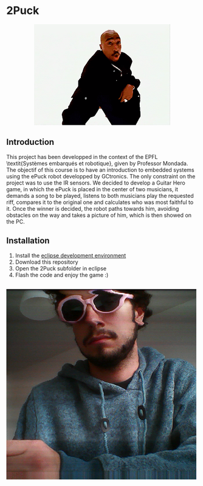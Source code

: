 # 2Puck

<p align="center">
  <img src="8fd5b634493c6ec3b739f39ffff93e750367098e_hq.gif" alt="animated" />
</p>

## Introduction
This project has been developped in the context of the EPFL \textit{Systèmes embarqués et robotique}, given by Professor Mondada. The objectif of this course is to have an introduction to embedded systems using the ePuck robot developped by GCtronics. The only constraint on the project was to use the IR sensors. We decided to develop a Guitar Hero game, in which the ePuck is placed in the center of two musicians, it demands a song to be played, listens to both musicians play the requested riff, compares it to the original one and calculates who was most faithful to it. Once the winner is decided, the robot paths towards him, avoiding obstacles on the way and takes a picture of him, which is then showed on the PC.

## Installation
1. Install the [eclipse development environment](https://www.gctronic.com/doc/index.php?title=e-puck2_robot_side_development)
2. Download this repository
3. Open the 2Puck subfolder in eclipse
4. Flash the code and enjoy the game :)

## 




![](absolubgfrere.png)
